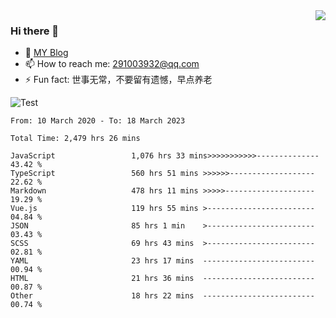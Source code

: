 <img align='right' src='https://github-readme-stats.vercel.app/api?username=niaogege&show_icons=true&theme=radical'/>

### Hi there 👋

- 🌱 [MY Blog](https://bythewayer.com/)
- 📫 How to reach me: 291003932@qq.com
- ⚡ Fun fact:  世事无常，不要留有遗憾，早点养老

![Test](https://github-readme-stats.vercel.app/api/top-langs/?username=niaogege&layout=compact)

<!--START_SECTION:waka-->

```text
From: 10 March 2020 - To: 18 March 2023

Total Time: 2,479 hrs 26 mins

JavaScript                 1,076 hrs 33 mins>>>>>>>>>>>--------------   43.42 %
TypeScript                 560 hrs 51 mins >>>>>>-------------------   22.62 %
Markdown                   478 hrs 11 mins >>>>>--------------------   19.29 %
Vue.js                     119 hrs 55 mins >------------------------   04.84 %
JSON                       85 hrs 1 min    >------------------------   03.43 %
SCSS                       69 hrs 43 mins  >------------------------   02.81 %
YAML                       23 hrs 17 mins  -------------------------   00.94 %
HTML                       21 hrs 36 mins  -------------------------   00.87 %
Other                      18 hrs 22 mins  -------------------------   00.74 %
```

<!--END_SECTION:waka-->
